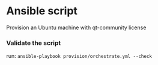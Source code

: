 # Ansible script

Provision an Ubuntu machine with qt-community license

### Validate the script

run:
`ansible-playbook provision/orchestrate.yml --check`
